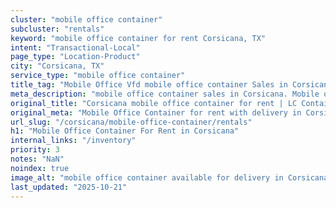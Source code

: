 ```yaml
---
cluster: "mobile office container"
subcluster: "rentals"
keyword: "mobile office container for rent Corsicana, TX"
intent: "Transactional-Local"
page_type: "Location-Product"
city: "Corsicana, TX"
service_type: "mobile office container"
title_tag: "Mobile Office Vfd mobile office container Sales in Corsicana | LC Container"
meta_description: "mobile office container sales in Corsicana. Mobile office containers for workspace solutions. Fast delivery, competitive pricing. Serving mobile office container area. Quote ID: B8V. Call (214) 524-4168 for your free quote today."
original_title: "Corsicana mobile office container for rent | LC Container"
original_meta: "Mobile Office Container for rent with delivery in Corsicana, TX. LC Container — local Since 2003. Get pricing today."
url_slug: "/corsicana/mobile-office-container/rentals"
h1: "Mobile Office Container For Rent in Corsicana"
internal_links: "/inventory"
priority: 3
notes: "NaN"
noindex: true
image_alt: "mobile office container available for delivery in Corsicana"
last_updated: "2025-10-21"
---
```


<!-- TODO: Add unique city/inventory copy, images, and internal links here. -->
